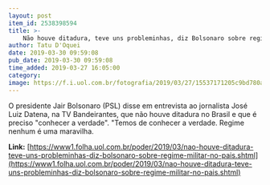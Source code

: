 ```yaml
---
layout: post
item_id: 2538398594
title: >-
    Não houve ditadura, teve uns probleminhas, diz Bolsonaro sobre regime militar no país
author: Tatu D'Oquei
date: 2019-03-30 09:59:08
pub_date: 2019-03-30 09:59:08
time_added: 2019-03-27 16:05:00
category: 
image: https://f.i.uol.com.br/fotografia/2019/03/27/15537171205c9bd780a7bd3_1553717120_3x2_rt.jpg
---
```


O presidente Jair Bolsonaro (PSL) disse em entrevista ao jornalista José Luiz Datena, na TV Bandeirantes, que não houve ditadura no Brasil e que é preciso "conhecer a verdade". "Temos de conhecer a verdade. Regime nenhum é uma maravilha.

**Link:** [https://www1.folha.uol.com.br/poder/2019/03/nao-houve-ditadura-teve-uns-probleminhas-diz-bolsonaro-sobre-regime-militar-no-pais.shtml](https://www1.folha.uol.com.br/poder/2019/03/nao-houve-ditadura-teve-uns-probleminhas-diz-bolsonaro-sobre-regime-militar-no-pais.shtml)

